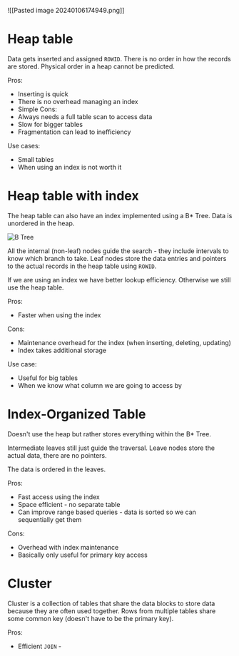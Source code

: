![[Pasted image 20240106174949.png]]
# Heap table
Data gets inserted and assigned `ROWID`. There is no order in how the records are stored. Physical order in a heap cannot be predicted.

Pros:
- Inserting is quick
- There is no overhead managing an index
- Simple
Cons:
- Always needs a full table scan to access data
- Slow for bigger tables
- Fragmentation can lead to inefficiency

Use cases:
- Small tables
- When using an index is not worth it
# Heap table with index
The heap table can also have an index implemented using a B* Tree. Data is unordered in the heap.

![B Tree](https://i.imgur.com/rLkcdAZ.png)

All the internal (non-leaf) nodes guide the search - they include intervals to know which branch to take.
Leaf nodes store the data entries and pointers to the actual records in the heap table using `ROWID`. 

If we are using an index we have better lookup efficiency. Otherwise we still use the heap table.

Pros:
- Faster when using the index

Cons:
- Maintenance overhead for the index (when inserting, deleting, updating)
- Index takes additional storage

Use case:
- Useful for big tables
- When we know what column we are going to access by

# Index-Organized Table
Doesn't use the heap but rather stores everything within the B* Tree.

Intermediate leaves still just guide the traversal.
Leave nodes store the actual data, there are no pointers.

The data is ordered in the leaves.

Pros:
- Fast access using the index
- Space efficient - no separate table
- Can improve range based queries - data is sorted so we can sequentially get them

Cons:
- Overhead with index maintenance
- Basically only useful for primary key access

# Cluster
Cluster is a collection of tables that share the data blocks to store data because they are often used together. Rows from multiple tables share some common key (doesn't have to be the primary key).

Pros:
- Efficient `JOIN` - 